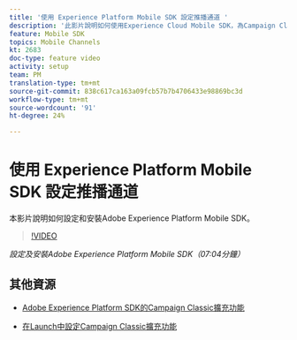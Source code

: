 ```yaml
---
title: '使用 Experience Platform Mobile SDK 設定推播通道 '
description: '此影片說明如何使用Experience Cloud Mobile SDK，為Campaign Classic設定推播頻道。 '
feature: Mobile SDK
topics: Mobile Channels
kt: 2683
doc-type: feature video
activity: setup
team: PM
translation-type: tm+mt
source-git-commit: 838c617ca163a09fcb57b7b4706433e98869bc3d
workflow-type: tm+mt
source-wordcount: '91'
ht-degree: 24%

---
```



# 使用 Experience Platform Mobile SDK 設定推播通道

本影片說明如何設定和安裝Adobe Experience Platform Mobile SDK。

>[!VIDEO](https://video.tv.adobe.com/v/27699?quality=12)

*設定及安裝Adobe Experience Platform Mobile SDK（07:04分鐘）*

## 其他資源

* [Adobe Experience Platform SDK的Campaign Classic擴充功能](https://helpx-internal.corp.adobe.com/content/help/en/campaign/kb/acc-aep-extension.html)

* [在Launch中設定Campaign Classic擴充功能](https://aep-sdks.gitbook.io/docs/using-mobile-extensions/adobe-campaignclassic)
